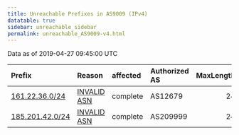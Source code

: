 ```yaml
---
title: Unreachable Prefixes in AS9009 (IPv4)
datatable: true
sidebar: unreachable_sidebar
permalink: unreachable_AS9009-v4.html
---
```


Data as of 2019-04-27 09:45:00 UTC


<div class="datatable-begin"></div>

| Prefix                                                   | Reason                                                                                                | affected   | Authorized AS   |   MaxLength | Anchor                                         |   unreachable /24s |
|:---------------------------------------------------------|:------------------------------------------------------------------------------------------------------|:-----------|:----------------|------------:|:-----------------------------------------------|-------------------:|
| [161.22.36.0/24](https://stat.ripe.net/161.22.36.0/24)   | [INVALID ASN](https://rpki-validator.ripe.net/announcement-preview?asn=AS9009&prefix=161.22.36.0/24)  | complete   | AS12679         |          24 | [LACNIC](unreachable_LACNIC_RPKI_Root-v4.html) |                  1 |
| [185.201.42.0/24](https://stat.ripe.net/185.201.42.0/24) | [INVALID ASN](https://rpki-validator.ripe.net/announcement-preview?asn=AS9009&prefix=185.201.42.0/24) | complete   | AS209999        |          24 | [RIPE](unreachable_RIPE_NCC_RPKI_Root-v4.html) |                  1 |

<div class="datatable-end"></div>